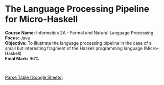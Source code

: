 # The Language Processing Pipeline for Micro-Haskell

<b>Course Name:</b> Informatics 2A - Formal and Natural Language Processing
  <br><b>Focus:</b> Java
  <br><b>Objective:</b> To illustrate the language processing pipeline in the case of a small but interesting fragment of the Haskell programming language (Micro-Haskell)
  <br><b>Final Mark:</b> 96%

<br> 


<a href = "https://docs.google.com/spreadsheets/d/1bcQTS1iiVdWCA1BB_V3UTQ7Q0OWshUe-RK7nyiavv3U/edit?usp=sharing"> Parse Table (Google Sheets) </a>
